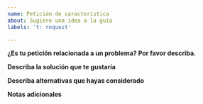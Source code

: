 ```yaml
---
name: Petición de característica
about: Sugiere una idea a la guía
labels: 't: request'

---
```


**¿Es tu petición relacionada a un problema? Por favor describa.**

<!-- Una descripción clara y concisa de qué es el problema. Ej. Siempre estoy frustado cuando [...] -->

**Describa la solución que te gustaría**
<!-- Una descripción clara y concisa de lo que quieres que sea solucionado en esta guía -->

**Describa alternativas que hayas considerado**
<!-- Una descripción clara y concisa de cualquier solución o característica alternativa que hayas considerado. -->

**Notas adicionales**
<!-- Añade otras notas acerca del problema aquí. -->